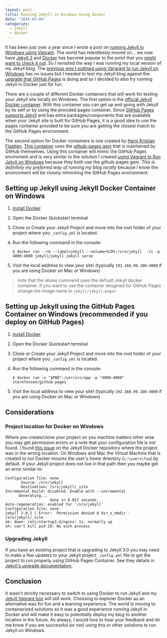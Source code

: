 ```yaml
---
layout: post
title: Running Jekyll in Windows Using Docker
date: "2016-03-04"
categories:
  - jekyll
  - docker
---
```


It has been just over a year since I wrote a post on [running Jekyll in Windows using Vagrant](/posts/running-jekyll-in-windows/).  The world has relentlessly moved on... we now have [Jekyll 3](http://jekyllrb.com/) and [Docker](http://www.docker.com/) has become popular to the point that you [might want to check it out](http://www.zdnet.com/article/what-is-docker-and-why-is-it-so-darn-popular/). So I revisited the way I was running my local version of my Jekyll blog.  The [previous way I outlined using Vargrant to run Jekyll on Windows](/posts/running-jekyll-in-windows/) has no issues but I needed to test my Jekyll blog against the [upgrade that GitHub Pages](https://github.com/blog/2100-github-pages-now-faster-and-simpler-with-jekyll-3-0) is doing and so I decided to also try running Jekyll in Docker just for fun.

There are a couple of different Docker containers that will work for testing your Jekyll site locally on Windows.  The first option is the [official Jekyll Docker container](https://github.com/jekyll/docker).  With this container you can get up and going with Jekyll by its self or  by using the provided pages container.  Since [GitHub Pages supports Jekyll](https://help.github.com/articles/about-github-pages-and-jekyll/) and has extra packages/components that are available when your Jekyll site is built for GitHub Pages, it is a good idea to use the pages container provided to be sure you are getting the closest match to the GitHub Pages environment.

The second option for Docker containers is one created by [Hans Kristian Flaatten](https://github.com/Starefossen).  [This container](https://github.com/Starefossen/docker-github-pages) uses the [github-pages gem](https://github.com/github/pages-gem) that is maintained by GitHub themselves.  Using this container will mimic the GitHub Pages enviroment and is very similar to the solution I created [using Vagrant to Run Jekyll on Windows](/posts/running-jekyll-in-windows/) because they both use the github-pages gem.  *This is definitely my preferred way of running my blog locally* because I know the environment will be closely mimicking the GitHub Pages environment.

## Setting up Jekyll using Jekyll Docker Container on Windows
1. [Install Docker](https://docs.docker.com/windows/)
2. Open the Docker Quickstart terminal
3. Clone or Create your Jekyll Project and move into the root folder of your project where you ```_config.yml``` is located.
4. Run the following command in the console: 

   ```
   $ docker run --rm --label=jekyll --volume=%CD%:/srv/jekyll  -it -p 4000:4000 jekyll/jekyll jekyll serve
   ```

5. Visit the local address to view your site! (typically ```192.168.99.100:4000``` if you are using Docker on Mac or Windows)

> note that the above command uses the defualt Jekyll docker container.  If you want to use the container desgined for GitHub Pages change the image name to ```jekyll/jekyll:pages```

## Setting up Jekyll using the GitHub Pages Container on Windows (recommended if you deploy on GitHub Pages)
1. [Install Docker](https://docs.docker.com/windows/)
2. Open the Docker Quickstart terminal
3. Clone or Create your Jekyll Project and move into the root folder of your project where you ```_config.yml``` is located.
4. Run the following command in the console: 

   ```
   $ docker run -v "$PWD":/usr/src/app -p "4000:4000" starefossen/github-pages
   ```

5. Visit the local address to view your site! (typically ```192.168.99.100:4000``` if you are using Docker on Mac or Windows)

## Considerations

### Project location for Docker on Windows
Where you create/clone your project on you machine matters other wise you may get permission errors or a note that your configuration file is not found.  I found [this issue](https://github.com/jekyll/docker/issues/91) on the Jekyll Docker repository where the project was in the wrong location.  On Windows and Mac the Virtual Machine that is created to run Docker mounts the user's home directory (```c:\users\foo```) by default.  If your Jekyll project does not live in that path then you maybe get an error similar to:

```
Configuration file: none
       Source: /srv/jekyll
       Destination: /srv/jekyll/_site
Incremental build: disabled. Enable with --incremental
      Generating...
                    done in 0.017 seconds.
Auto-regeneration: enabled for '/srv/jekyll'
Configuration file: none
jekyll 3.0.2 | Error:  Permission denied @ dir_s_mkdir - /srv/jekyll/_site
ok: down: /etc/startup3.d/nginx: 1s, normally up
sh: can't kill pid 29: No such process
```

### Upgrading Jekyll
If you have an existing project that is upgrading to Jekyll 3.0 you may need to make a few updates to your Jekyll project ```_config.yml``` file to get the project to run properly using GitHub Pages Container.  See they details in [Jekyll's upgrade documentation](https://jekyllrb.com/docs/upgrading/2-to-3/).

## Conclusion
It wasn't strictly necessary to switch to using Docker to run Jekyll and my [Jekyll Vagrant box]((/posts/running-jekyll-in-windows/) ) will still work.  Choosing to explorer Docker as an alternative was for fun and a learning experience.  The world is moving to containerized solutions so it was a good experience running Jekyll in Docker and will make it easy to potentially deploy my blog to another location in the future.  As always, I would love to hear your feedback and let me know if you are successful (or not) using this or other solutions to run Jekyll on Windows.

